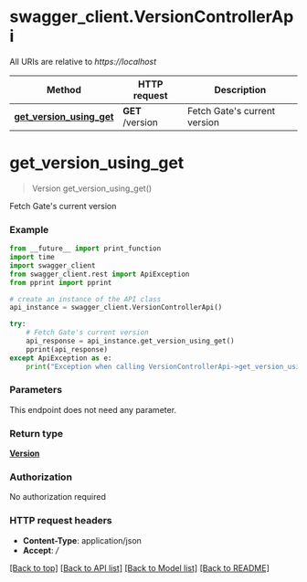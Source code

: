 # swagger_client.VersionControllerApi

All URIs are relative to *https://localhost*

Method | HTTP request | Description
------------- | ------------- | -------------
[**get_version_using_get**](VersionControllerApi.md#get_version_using_get) | **GET** /version | Fetch Gate&#39;s current version


# **get_version_using_get**
> Version get_version_using_get()

Fetch Gate's current version

### Example
```python
from __future__ import print_function
import time
import swagger_client
from swagger_client.rest import ApiException
from pprint import pprint

# create an instance of the API class
api_instance = swagger_client.VersionControllerApi()

try:
    # Fetch Gate's current version
    api_response = api_instance.get_version_using_get()
    pprint(api_response)
except ApiException as e:
    print("Exception when calling VersionControllerApi->get_version_using_get: %s\n" % e)
```

### Parameters
This endpoint does not need any parameter.

### Return type

[**Version**](Version.md)

### Authorization

No authorization required

### HTTP request headers

 - **Content-Type**: application/json
 - **Accept**: */*

[[Back to top]](#) [[Back to API list]](../README.md#documentation-for-api-endpoints) [[Back to Model list]](../README.md#documentation-for-models) [[Back to README]](../README.md)

